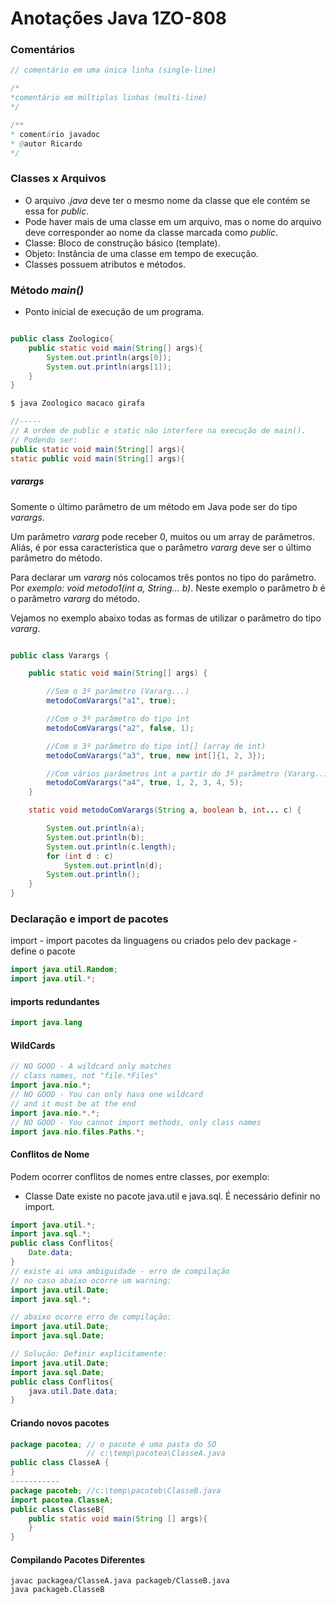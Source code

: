 ﻿# Anotações Java 1ZO-808

### Comentários

~~~ Java
// comentário em uma única linha (single-line)

/*
*comentário em múltiplas linhas (multi-line)
*/

/** 
* comentário javadoc
* @autor Ricardo
*/
~~~

### Classes x Arquivos

* O arquivo *.java* deve ter o mesmo nome da classe que ele contém se essa for *public*.
* Pode haver mais de uma classe em um arquivo, mas o nome do arquivo deve corresponder ao nome da classe marcada como *public*.
* Classe: Bloco de construção básico (template).
* Objeto: Instância de uma classe em tempo de execução.
* Classes possuem atributos e métodos.

### Método *main()*

* Ponto inicial de execução de um programa.

~~~ Java

public class Zoologico{
    public static void main(String[] args){
        System.out.println(args[0]);
        System.out.println(args[1]);
    }
}

$ java Zoologico macaco girafa

//-----
// A ordem de public e static não interfere na execução de main().
// Podendo ser:
public static void main(String[] args){
static public void main(String[] args){
~~~

##### varargs

Somente o último parâmetro de um método em Java pode ser do tipo *varargs*.

Um parâmetro *vararg* pode receber 0, muitos ou um array de parâmetros. Aliás, é por essa característica que o parâmetro *vararg* deve ser o último parâmetro do método.

Para declarar um *vararg* nós colocamos três pontos no tipo do parâmetro. Por *exemplo: void metodo1(int a, String... b)*. Neste exemplo o parâmetro *b* é o parâmetro *vararg* do método.

Vejamos no exemplo abaixo todas as formas de utilizar o parâmetro do tipo *vararg*.

~~~ Java

public class Varargs {

    public static void main(String[] args) {

        //Sem o 3º parâmetro (Vararg...)
        metodoComVarargs("a1", true);

        //Com o 3º parâmetro do tipo int
        metodoComVarargs("a2", false, 1);

        //Com o 3º parâmetro do tipo int[] (array de int)
        metodoComVarargs("a3", true, new int[]{1, 2, 3});

        //Com vários parâmetros int a partir do 3º parâmetro (Vararg...)
        metodoComVarargs("a4", true, 1, 2, 3, 4, 5);
    }

    static void metodoComVarargs(String a, boolean b, int... c) {

        System.out.println(a);
        System.out.println(b);
        System.out.println(c.length);
        for (int d : c)
            System.out.println(d);
        System.out.println();
    }
}
~~~
### Declaração e import de pacotes
import - import pacotes da linguagens ou criados pelo dev
package - define o pacote

~~~ Java
import java.util.Random;
import java.util.*;
~~~

#### imports redundantes
~~~ Java
import java.lang 
~~~

#### WildCards
~~~ Java
// NO GOOD - A wildcard only matches
// class names, not "file.*Files"
import java.nio.*;
// NO GOOD - You can only hava one wildcard
// and it must be at the end
import java.nio.*.*;
// NO GOOD - You cannot import methods, only class names
import java.nio.files.Paths.*;
~~~

#### Conflitos de Nome
Podem ocorrer conflitos de nomes entre classes, por exemplo:
* Classe Date existe no pacote java.util e java.sql. É necessário definir no import.
~~~ Java
import java.util.*;
import java.sql.*;
public class Conflitos{
	Date.data;
}
// existe ai uma ambiguidade - erro de compilação
// no caso abaixo ocorre um warning:
import java.util.Date;
import java.sql.*;

// abaixo ocorre erro de compilação:
import java.util.Date;
import java.sql.Date;

// Solução: Definir explicitamente:
import java.util.Date;
import java.sql.Date;
public class Conflitos{
	java.util.Date.data;
}
~~~
#### Criando novos pacotes
~~~ Java
package pacotea; // o pacote é uma pasta do SO
                 // c:\temp\pacotea\ClasseA.java
public class ClasseA {
}
-----------
package pacoteb; //c:\temp\pacoteb\ClasseB.java
import pacotea.ClasseA;
public class ClasseB{
	public static void main(String [] args){
	}
}
~~~
#### Compilando Pacotes Diferentes
~~~ DOS
javac packagea/ClasseA.java packageb/ClasseB.java
java packageb.ClasseB
~~~
